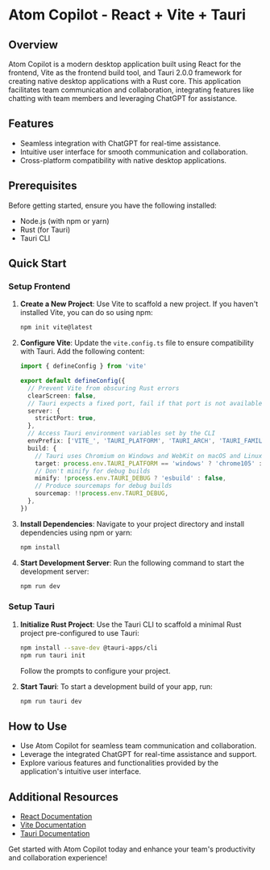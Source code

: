 # Atom Copilot - React + Vite + Tauri

## Overview

Atom Copilot is a modern desktop application built using React for the frontend, Vite as the frontend build tool, and Tauri 2.0.0 framework for creating native desktop applications with a Rust core. This application facilitates team communication and collaboration, integrating features like chatting with team members and leveraging ChatGPT for assistance.

## Features

- Seamless integration with ChatGPT for real-time assistance.
- Intuitive user interface for smooth communication and collaboration.
- Cross-platform compatibility with native desktop applications.

## Prerequisites

Before getting started, ensure you have the following installed:

- Node.js (with npm or yarn)
- Rust (for Tauri)
- Tauri CLI

## Quick Start

### Setup Frontend

1. **Create a New Project**: Use Vite to scaffold a new project. If you haven't installed Vite, you can do so using npm:

    ```bash
    npm init vite@latest
    ```

2. **Configure Vite**: Update the `vite.config.ts` file to ensure compatibility with Tauri. Add the following content:

    ```typescript
    import { defineConfig } from 'vite'

    export default defineConfig({
      // Prevent Vite from obscuring Rust errors
      clearScreen: false,
      // Tauri expects a fixed port, fail if that port is not available
      server: {
        strictPort: true,
      },
      // Access Tauri environment variables set by the CLI
      envPrefix: ['VITE_', 'TAURI_PLATFORM', 'TAURI_ARCH', 'TAURI_FAMILY', 'TAURI_PLATFORM_VERSION', 'TAURI_PLATFORM_TYPE', 'TAURI_DEBUG'],
      build: {
        // Tauri uses Chromium on Windows and WebKit on macOS and Linux
        target: process.env.TAURI_PLATFORM == 'windows' ? 'chrome105' : 'safari13',
        // Don't minify for debug builds
        minify: !process.env.TAURI_DEBUG ? 'esbuild' : false,
        // Produce sourcemaps for debug builds
        sourcemap: !!process.env.TAURI_DEBUG,
      },
    })
    ```

3. **Install Dependencies**: Navigate to your project directory and install dependencies using npm or yarn:

    ```bash
    npm install
    ```

4. **Start Development Server**: Run the following command to start the development server:

    ```bash
    npm run dev
    ```

### Setup Tauri

1. **Initialize Rust Project**: Use the Tauri CLI to scaffold a minimal Rust project pre-configured to use Tauri:

    ```bash
    npm install --save-dev @tauri-apps/cli
    npm run tauri init
    ```

    Follow the prompts to configure your project.

2. **Start Tauri**: To start a development build of your app, run:

    ```bash
    npm run tauri dev
    ```

## How to Use

- Use Atom Copilot for seamless team communication and collaboration.
- Leverage the integrated ChatGPT for real-time assistance and support.
- Explore various features and functionalities provided by the application's intuitive user interface.

## Additional Resources

- [React Documentation](https://reactjs.org/docs/getting-started.html)
- [Vite Documentation](https://vitejs.dev/guide/)
- [Tauri Documentation](https://tauri.studio/en/docs/getting-started/intro)

Get started with Atom Copilot today and enhance your team's productivity and collaboration experience!